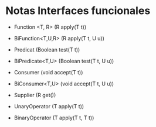 # Notas Interfaces funcionales

- Function <T, R>  (R apply(T t))
- BiFunction<T,U,R> (R apply(T t, U u))

- Predicat<T> (Boolean test(T t))
- BiPredicate<T,U> (Boolean test(T t, U u))

- Consumer<T> (void accept(T t))
- BiConsumer<T,U> (void accept(T t, U u))

- Supplier<R> (R get())

- UnaryOperator<T> (T apply(T t))
- BinaryOperator<T> (T apply(T t, T t))
